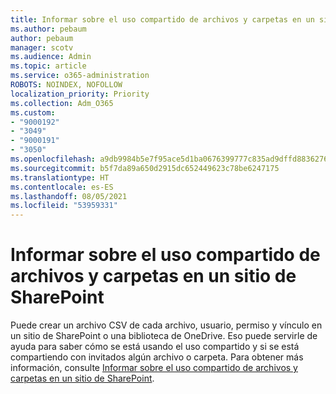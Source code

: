 ```yaml
---
title: Informar sobre el uso compartido de archivos y carpetas en un sitio de SharePoint
ms.author: pebaum
author: pebaum
manager: scotv
ms.audience: Admin
ms.topic: article
ms.service: o365-administration
ROBOTS: NOINDEX, NOFOLLOW
localization_priority: Priority
ms.collection: Adm_O365
ms.custom:
- "9000192"
- "3049"
- "9000191"
- "3050"
ms.openlocfilehash: a9db9984b5e7f95ace5d1ba0676399777c835ad9dffd8836276a07ed7e850262
ms.sourcegitcommit: b5f7da89a650d2915dc652449623c78be6247175
ms.translationtype: HT
ms.contentlocale: es-ES
ms.lasthandoff: 08/05/2021
ms.locfileid: "53959331"
---
```

# <a name="report-on-file-and-folder-sharing-in-a-sharepoint-site"></a>Informar sobre el uso compartido de archivos y carpetas en un sitio de SharePoint

Puede crear un archivo CSV de cada archivo, usuario, permiso y vínculo en un sitio de SharePoint o una biblioteca de OneDrive. Eso puede servirle de ayuda para saber cómo se está usando el uso compartido y si se está compartiendo con invitados algún archivo o carpeta. Para obtener más información, consulte [Informar sobre el uso compartido de archivos y carpetas en un sitio de SharePoint](https://docs.microsoft.com/sharepoint/sharing-reports).
